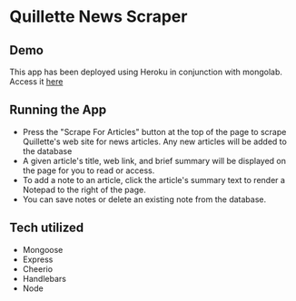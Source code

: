 # Quillette News Scraper



## Demo

This app has been deployed using Heroku in conjunction with mongolab. Access it [here](https://quillette-scraper.herokuapp.com/)

## Running the App

* Press the "Scrape For Articles" button at the top of the page to scrape Quillette's web site for news articles. Any new articles will be added to the database
* A given article's title, web link, and brief summary will be displayed on the page for you to read or access.
* To add a note to an article, click the article's summary text to render a Notepad to the right of the page.
* You can save notes or delete an existing note from the database. 

## Tech utilized
* Mongoose
* Express
* Cheerio
* Handlebars
* Node

